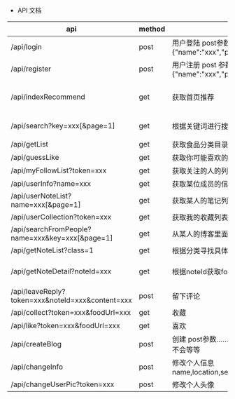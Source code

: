 * API 文档

| api  | method  | 说明  | 返回格式  |
|---|---|---|---|
|  /api/login | post  | 用户登陆 post参数{"name":"xxx","pass":"xxx"}  | {"code":0,"message":""} 0表示用户成功登陆,message中返回token,code 1 用户不存在 code 2密码有误 3表示输入为空 |
|  /api/register |  post | 用户注册 post 参数{"name":"xxx","pass":"xxx","email":"xxx"}  | {"code":0} 0表示注册成功 1 表示用户名已存在 2 邮箱已存在  |
|  /api/indexRecommend | get  | 获取首页推荐  | {"month":"六月","recommend":[{"foodTitle":"xxx","foodPic":"xxx(url)","foodDesc":"xxx"}...]},"hot":["foodTitle":"xxx","foodPic":"xxx(url)","foodDesc":"xxx","foodLikes":1,"foodCreateTime":"xxx","foodShare"分享的作品:"xxx","foodUrl":"xxx"}...]}|
|  /api/search?key=xxx[&page=1] | get  |  根据关键词进行搜索食品 | [{"foodTitle":"xxx","foodPic":"xxx(url)","foodDesc":"xxx","foodLikes":1,"foodCreateTime":"xxx","foodShare"分享的作品:"xxx","foodUrl":"xxx"}]  |
|  /api/getList | get  | 获取食品分类目录  | [{"id":"1","name":"家常菜"}...]  |
|  /api/guessLike | get  | 获取你可能喜欢的菜品  |  [{"foodTitle":"xxx","foodPic":"xxx(url)","foodDesc":"xxx","foodLikes":1,"foodCreateTime":"xxx","foodCollect":1,"noteId":12}...] |
|  /api/myFollowList?token=xxx | get  |  获取关注的人的列表 | [{"name":"xxx","icon":"xxx"}...]  |
|  /api/userInfo?name=xxx |  get |  获取某位成员的信息  | [{"userId":12,"userName":"xxx","sex":0,"introduction":"xxx","icon":"xxx"}]    |
|  /api/userNoteList?name=xxx[&page=1] | get  | 获取某人的笔记列表  |  [{"foodTitle":"xxx","foodPic":"xxx(url)","foodDesc":"xxx","foodLikes":1,"foodCreateTime":"xxx","foodCollect":"1,"noteId":12}...] |
|  /api/userCollection?token=xxx | get  | 获取我的收藏列表  | [{"foodTitle":"xxx","foodPic":"xxx(url)","foodDesc":"xxx","foodLikes":1,"foodCreateTime":"xxx","foodCollect":2,"noteId":12}...]  |
| /api/searchFromPeople?name=xxx&key=xxx[&page=1]  | get  | 从某人的博客里面搜索  |  [{"foodTitle":"xxx","foodPic":"xxx(url)","foodDesc":"xxx","foodLikes":1,"foodCreateTime":"xxx","foodCollect":2,"noteId":12}...] |
| /api/getNoteList?class=1  | get  | 根据分类寻找具体的事物  |  [{"foodTitle":"xxx","foodPic":"xxx(url)","foodDesc":"xxx","foodLikes":1,"foodCreateTime":"xxx","foodCollect":2,"noteId":12}...] |
|  /api/getNoteDetail?noteId=xxx | get  | 根据noteId获取food的详情  | {"foodTitle":"xxx","foodPic":"xxx(url)","foodDesc":"xxx","foodLikes":1,"foodCreateTime":"xxx","workVOList":[{"userId":12,"picture":"xxx","desc":"xxx"}...],"noteId":12,"materialVOList":[{"name":"xxx","quantity":"xxx"}...],"stepVOList":[{"desc":"xxx","picUrl":"xxx"}...] ,"commentVOList":[{"userId":1,"time":"xxx","content":"xxx"}]|
|  /api/leaveReply?token=xxx&noteId=xxx&content=xxx | post  | 留下评论  | {"code":1} 0表示成功 1表示失败  |
|  /api/collect?token=xxx&foodUrl=xxx | get  | 收藏  | {"code":1} 0表示成功 1表示失败  |
|/api/like?token=xxx&foodUrl=xxx | get  | 喜欢  | {"code":1} 0表示成功 1表示失败  |
|/api/createBlog | post  | 创建 post参数……大致和上面一样……图片还不会等等  | {"code":1} 0表示成功 1表示失败  |
|/api/changeInfo | post  | 修改个人信息 name,location,sex,brithday,email  | {"code":1} 0表示成功 1表示失败  |
| /api/changeUserPic?token=xxx | post | 修改个人头像| {"code":1} 0表示成功 1表示失败  |

